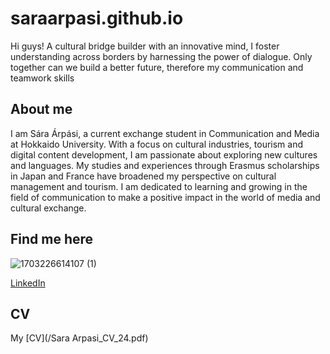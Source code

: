 # saraarpasi.github.io
Hi guys!
A cultural bridge builder with an innovative mind, I foster understanding across borders
by harnessing the power of dialogue. Only together can we build a better future, therefore my communication and teamwork skills

## About me 
I am Sára Árpási, a current exchange student in Communication and Media at Hokkaido University. With a focus on cultural industries, tourism and digital content development, I am passionate about exploring new cultures and languages. My studies and experiences through Erasmus scholarships in Japan and France have broadened my perspective on cultural management and tourism. I am dedicated to learning and growing in the field of communication to make a positive impact in the world of media and cultural exchange.

## Find me here
![1703226614107 (1)](https://github.com/saraarpasi/saraarpasi.github.io/assets/172238710/f90c8fe5-2a01-4633-bad1-d95783ef4274)

 [LinkedIn](https://www.linkedin.com/in/s%C3%A1ra-%C3%A1rp%C3%A1si-3b6783184/)

## CV
My [CV](/Sara Arpasi_CV_24.pdf)
